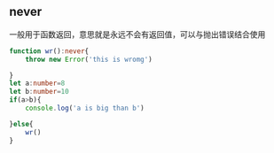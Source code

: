 ## never

一般用于函数返回，意思就是永远不会有返回值，可以与抛出错误结合使用

```typescript
function wr():never{
    throw new Error('this is wromg')

}
let a:number=8
let b:number=10
if(a>b){
    console.log('a is big than b')

}else{
    wr()
}
```

